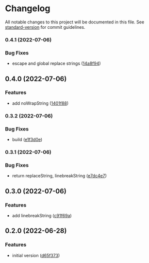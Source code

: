 # Changelog

All notable changes to this project will be documented in this file. See [standard-version](https://github.com/conventional-changelog/standard-version) for commit guidelines.

### 0.4.1 (2022-07-06)


### Bug Fixes

* escape and global replace strings ([14a8f94](https://github.com/shiftbeyond/i18n/commit/14a8f94716f89d04ad7b26f35b615a12a39a08bc))


## 0.4.0 (2022-07-06)


### Features

* add noWrapString ([1401f88](https://github.com/shiftbeyond/i18n/commit/1401f8864e0a778920b6b555c3ee1f7fe4e4362f))


### 0.3.2 (2022-07-06)


### Bug Fixes

* build ([e1f3d0e](https://github.com/shiftbeyond/i18n/commit/e1f3d0e35b13671a230d49e2c3c3041f8a83467a))


### 0.3.1 (2022-07-06)


### Bug Fixes

* return replaceString, linebreakString ([e7dc4e7](https://github.com/shiftbeyond/i18n/commit/e7dc4e759a9d731e292290262ae243038da6c6a5))

## 0.3.0 (2022-07-06)


### Features

* add linebreakString ([c91f69a](https://github.com/shiftbeyond/i18n/commit/c91f69aea1f6daf92bc91ed6d52f8fbfbd85225d))

## 0.2.0 (2022-06-28)


### Features

* initial version ([d65f373](https://github.com/shiftbeyond/i18n/commit/d65f373822c392e89be8f96ce5abc7988ee798a1))
